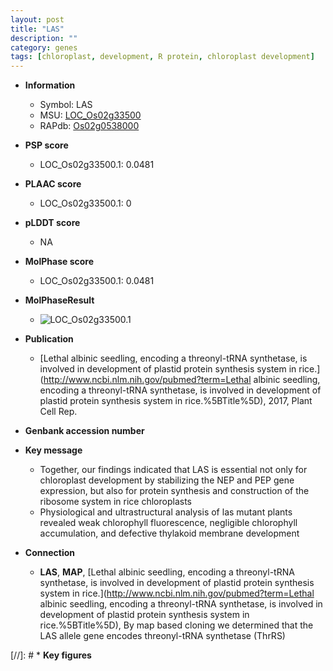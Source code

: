 ```yaml
---
layout: post
title: "LAS"
description: ""
category: genes
tags: [chloroplast, development, R protein, chloroplast development]
---
```


* **Information**  
    + Symbol: LAS  
    + MSU: [LOC_Os02g33500](http://rice.plantbiology.msu.edu/cgi-bin/ORF_infopage.cgi?orf=LOC_Os02g33500)  
    + RAPdb: [Os02g0538000](http://rapdb.dna.affrc.go.jp/viewer/gbrowse_details/irgsp1?name=Os02g0538000)  

* **PSP score**  
    + LOC_Os02g33500.1: 0.0481 

* **PLAAC score**  
    + LOC_Os02g33500.1: 0 

* **pLDDT score**
    + NA


* **MolPhase score**
    + LOC_Os02g33500.1: 0.0481

* **MolPhaseResult**
    + ![LOC_Os02g33500.1](https://ricepsp.github.io/pictures/LOC_Os02g/LOC_Os02g33500.1.png)

* **Publication**  
    + [Lethal albinic seedling, encoding a threonyl-tRNA synthetase, is involved in development of plastid protein synthesis system in rice.](http://www.ncbi.nlm.nih.gov/pubmed?term=Lethal albinic seedling, encoding a threonyl-tRNA synthetase, is involved in development of plastid protein synthesis system in rice.%5BTitle%5D), 2017, Plant Cell Rep.

* **Genbank accession number**  

* **Key message**  
    + Together, our findings indicated that LAS is essential not only for chloroplast development by stabilizing the NEP and PEP gene expression, but also for protein synthesis and construction of the ribosome system in rice chloroplasts
    + Physiological and ultrastructural analysis of las mutant plants revealed weak chlorophyll fluorescence, negligible chlorophyll accumulation, and defective thylakoid membrane development

* **Connection**  
    + __LAS__, __MAP__, [Lethal albinic seedling, encoding a threonyl-tRNA synthetase, is involved in development of plastid protein synthesis system in rice.](http://www.ncbi.nlm.nih.gov/pubmed?term=Lethal albinic seedling, encoding a threonyl-tRNA synthetase, is involved in development of plastid protein synthesis system in rice.%5BTitle%5D),  By map based cloning we determined that the LAS allele gene encodes threonyl-tRNA synthetase (ThrRS)

[//]: # * **Key figures**  


